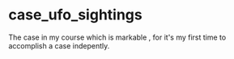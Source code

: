 # case_ufo_sightings
The case in my course which is markable , for it's my first time to accomplish a case indepently.   
